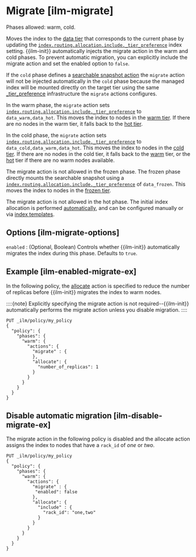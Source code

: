 # Migrate [ilm-migrate]

Phases allowed: warm, cold.

Moves the index to the [data tier](data-tiers.md) that corresponds to the current phase by updating the [`index.routing.allocation.include._tier_preference`](data-tier-shard-filtering.md#tier-preference-allocation-filter) index setting. {{ilm-init}} automatically injects the migrate action in the warm and cold phases. To prevent automatic migration, you can explicitly include the migrate action and set the enabled option to `false`.

If the `cold` phase defines a [searchable snapshot action](ilm-searchable-snapshot.md) the `migrate` action will not be injected automatically in the `cold` phase because the managed index will be mounted directly on the target tier using the same [_tier_preference](data-tier-shard-filtering.md#tier-preference-allocation-filter) infrastructure the `migrate` actions configures.

In the warm phase, the `migrate` action sets [`index.routing.allocation.include._tier_preference`](data-tier-shard-filtering.md#tier-preference-allocation-filter) to `data_warm,data_hot`. This moves the index to nodes in the [warm tier](data-tiers.md#warm-tier). If there are no nodes in the warm tier,  it falls back to the [hot tier](data-tiers.md#hot-tier).

In the cold phase, the `migrate` action sets [`index.routing.allocation.include._tier_preference`](data-tier-shard-filtering.md#tier-preference-allocation-filter) to `data_cold,data_warm,data_hot`. This moves the index to nodes in the [cold tier](data-tiers.md#cold-tier). If there are no nodes in the cold tier, it falls back to the [warm](data-tiers.md#warm-tier) tier, or the [hot](data-tiers.md#hot-tier) tier if there are no warm nodes available.

The migrate action is not allowed in the frozen phase. The frozen phase directly mounts the searchable snapshot using a [`index.routing.allocation.include._tier_preference`](data-tier-shard-filtering.md#tier-preference-allocation-filter) of `data_frozen`. This moves the index to nodes in the [frozen tier](data-tiers.md#frozen-tier).

The migrate action is not allowed in the hot phase. The initial index allocation is performed [automatically](data-tiers.md#data-tier-allocation), and can be configured manually or via [index templates](index-templates.md).

## Options [ilm-migrate-options]

`enabled`
:   (Optional, Boolean) Controls whether {{ilm-init}} automatically migrates the index during this phase. Defaults to `true`.


## Example [ilm-enabled-migrate-ex]

In the following policy, the [allocate](ilm-allocate.md) action is specified to reduce the number of replicas before {{ilm-init}} migrates the index to warm nodes.

::::{note} 
Explicitly specifying the migrate action is not required--{{ilm-init}} automatically performs the migrate action unless you disable migration.
::::


```console
PUT _ilm/policy/my_policy
{
  "policy": {
    "phases": {
      "warm": {
        "actions": {
          "migrate" : {
          },
          "allocate": {
            "number_of_replicas": 1
          }
        }
      }
    }
  }
}
```


## Disable automatic migration [ilm-disable-migrate-ex]

The migrate action in the following policy is disabled and the allocate action assigns the index to nodes that have a `rack_id` of *one* or *two*.

```console
PUT _ilm/policy/my_policy
{
  "policy": {
    "phases": {
      "warm": {
        "actions": {
          "migrate" : {
           "enabled": false
          },
          "allocate": {
            "include" : {
              "rack_id": "one,two"
            }
          }
        }
      }
    }
  }
}
```


